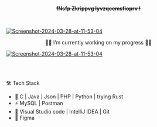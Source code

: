 



<p align="center"> <front face="Orbitron"> <del><b>
fNsfp Zkrippvg lyvzqcemsfioprv !
</b></del></p>  </front>


<br/>
  
<a href="https://ibb.co/w7c80f1"><img src="https://i.ibb.co/r3dq7VJ/Screenshot-2024-03-28-at-11-53-04.png" alt="Screenshot-2024-03-28-at-11-53-04" border="0"></a> 

<p align="center">
👨‍💻 I’m currently working on my progress 👨‍💻
</p>

<a href="https://ibb.co/w7c80f1"><img src="https://i.ibb.co/r3dq7VJ/Screenshot-2024-03-28-at-11-53-04.png" alt="Screenshot-2024-03-28-at-11-53-04" border="0"></a>       

<br/>
<br/>

🛠 Tech Stack

- 🚧   C | Java | Json | PHP | Python | trying Rust
- ⚡   MySQL | Postman
- 🔧   Visual Studio code | IntelliJ IDEA | Git
- 💄   Figma



